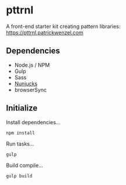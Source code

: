 pttrnl
======

A front-end starter kit creating pattern libraries: https://pttrnl.patrickwenzel.com

Dependencies
------------

- Node.js / NPM
- Gulp
- Sass
- [Nunjucks](https://mozilla.github.io/nunjucks/)
- browserSync

Initialize
----------

Install dependencies...

	npm install

Run tasks...

	gulp

Build compile...

	gulp build
